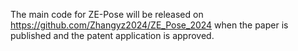 The main code for ZE-Pose will be released on https://github.com/Zhangyz2024/ZE_Pose_2024 when the paper is published and the patent application is approved.
